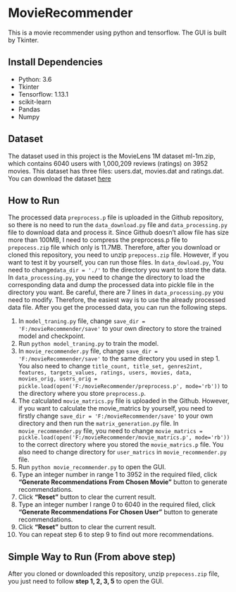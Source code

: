 # MovieRecommender
This is a movie recommender using python and tensorflow. The GUI is built by Tkinter.

## Install Dependencies
-	Python: 3.6
-	Tkinter
-	Tensorflow: 1.13.1
-	scikit-learn
-	Pandas
-	Numpy

## Dataset
The dataset used in this project is the MovieLens 1M dataset ml-1m.zip, which contains 6040 users with 1,000,209 reviews (ratings) on 3952 movies. This dataset has three files: users.dat, movies.dat and ratings.dat. You can download the dataset [here](http://files.grouplens.org/datasets/movielens/ml-1m.zip)

## How to Run
The processed data `preprocess.p` file is uploaded in the Github repository, so there is no need to run the `data_download.py` file and `data_processing.py` file to download data and process it. 
Since Github doesn’t allow file has size more than 100MB, I need to compress the preprocess.p file to `prepocess.zip` file which only is 11.7MB. Therefore, after you download or cloned this repository, you need to unzip `prepocess.zip` file.
However, if you want to test it by yourself, you can run those files. In `data_dowload.py`, You need to change`data_dir = './'` to the directory you want to store the data. In `data_processing.py`, you need to change the directory to load the corresponding data and dump the processed data into pickle file in the directory you want. Be careful, there are 7 lines in `data_processing.py` you need to modify. Therefore, the easiest way is to use the already processed data file.
After you get the processed data, you can run the following steps.

1)	In `model_traning.py` file, change `save_dir = 'F:/movieRecommender/save'` to your own directory to store the trained model and checkpoint.
2)	Run `python model_traning.py` to train the model.
3)	In `movie_recommender.py` file, change `save_dir = 'F:/movieRecommender/save'` to the same directory you used in step 1. You also need to change `title_count, title_set, genres2int, features, targets_values, ratings, users, movies, data, movies_orig, users_orig = pickle.load(open('F:/movieRecommender/preprocess.p', mode='rb'))` to the directory where you store `preprocess.p`.
4)	The calculated `movie_matrics.py` file is uploaded in the Github. However, if you want to calculate the movie_matrics by yourself, you need to firstly change `save_dir = 'F:/movieRecommender/save'` to your own directory and then run the `matrix_generation.py` file. In `movie_recommender.py` file, you need to change `movie_matrics = pickle.load(open('F:/movieRecommender/movie_matrics.p', mode='rb'))` to the correct directory where you stored the `movie_matrics.p` file. You also need to change directory for `user_matrics` in `movie_recommender.py` file.
5)	Run `python movie_recommender.py` to open the GUI.
6)	Type an integer number in range 1 to 3952 in the required filed, click **“Generate Recommendations From Chosen Movie”** button to generate recommendations.
7)	Click **“Reset”** button to clear the current result.
8)	Type an integer number I range 0 to 6040 in the required filed, click **“Generate Recommendations For Chosen User”**  button to generate recommendations.
9)	Click **“Reset”** button to clear the current result.
10)	 You can repeat step 6 to step 9 to find out more recommendations.

## Simple Way to Run (From above step)
After you cloned or downloaded this repository, unzip `prepocess.zip` file, you just need to follow **step 1, 2, 3, 5** to open the GUI.


